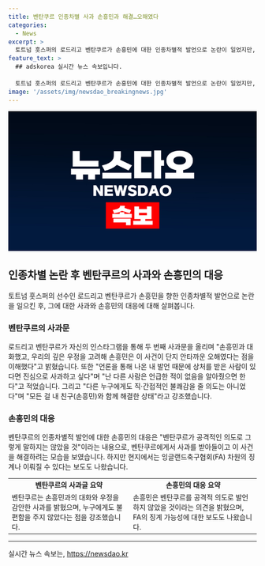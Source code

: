 ```yaml
---
title: 벤탄쿠르 인종차별 사과 손흥민과 해결…오해였다
categories:
  - News
excerpt: >
  토트넘 훗스퍼의 로드리고 벤탄쿠르가 손흥민에 대한 인종차별적 발언으로 논란이 일었지만, 이에 대해 두 번째 사과문을 올렸다. 벤탄쿠르는 손흥민과의 대화를 통해 사건을 오해했다고 밝히며, 상처를 받은 사람들에게 진심으로 사과하고 의도는 없었다고 전했다. 현재 FA로부터 징계 여부를 조사 중이며, 이에 대한 관심이 커지고 있다.
feature_text: >
  ## adskorea 실시간 뉴스 속보입니다.

  토트넘 훗스퍼의 로드리고 벤탄쿠르가 손흥민에 대한 인종차별적 발언으로 논란이 일었지만, 이에 대해 두 번째 사과문을 올렸다. 벤탄쿠르는 손흥민과의 대화를 통해 사건을 오해했다고 밝히며, 상처를 받은 사람들에게 진심으로 사과하고 의도는 없었다고 전했다. 현재 FA로부터 징계 여부를 조사 중이며, 이에 대한 관심이 커지고 있다.
image: '/assets/img/newsdao_breakingnews.jpg'
---
```


<p><img src="/assets/img/newsdao_breakingnews.jpg" alt="adskorea 속보" /></p>

<h2 data-ke-size="size26">인종차별 논란 후 벤탄쿠르의 사과와 손흥민의 대응</h2>

<p data-ke-size="size16">토트넘 훗스퍼의 선수인 로드리고 벤탄쿠르가 손흥민을 향한 인종차별적 발언으로 논란을 일으킨 후, 그에 대한 사과와 손흥민의 대응에 대해 살펴봅니다.</p>

<h3><b>벤탄쿠르의 사과문</b></h3>

<p data-ke-size="size16">로드리고 벤탄쿠르가 자신의 인스타그램을 통해 두 번째 사과문을 올리며 "손흥민과 대화했고, 우리의 깊은 우정을 고려해 손흥민은 이 사건이 단지 안타까운 오해였다는 점을 이해했다"고 밝혔습니다. 또한 "언론을 통해 나온 내 발언 때문에 상처를 받은 사람이 있다면 진심으로 사과하고 싶다"며 "난 다른 사람은 언급한 적이 없음을 알아줬으면 한다"고 적었습니다. 그리고 "다른 누구에게도 직·간접적인 불쾌감을 줄 의도는 아니었다"며 "모든 걸 내 친구(손흥민)와 함께 해결한 상태"라고 강조했습니다.</p>

<h3><b>손흥민의 대응</b></h3>

<p data-ke-size="size16">벤탄쿠르의 인종차별적 발언에 대한 손흥민의 대응은 "벤탄쿠르가 공격적인 의도로 그렇게 말하지는 않았을 것"이라는 내용으로, 벤탄쿠르에게서 사과를 받아들이고 이 사건을 해결하려는 모습을 보였습니다. 하지만 현지에서는 잉글랜드축구협회(FA) 차원의 징계나 이뤄질 수 있다는 보도도 나왔습니다.</p>

<table>
    <tr>
        <td style="text-align: center; height: 17px;"><b>벤탄쿠르의 사과글 요약</b></td>
        <td style="text-align: center; height: 17px;"><b>손흥민의 대응 요약</b></td>
    </tr>
    <tr>
        <td>벤탄쿠르는 손흥민과의 대화와 우정을 감안한 사과를 밝혔으며, 누구에게도 불편함을 주지 않았다는 점을 강조했습니다.</td>
        <td>손흥민은 벤탄쿠르를 공격적 의도로 발언하지 않았을 것이라는 의견을 밝혔으며, FA의 징계 가능성에 대한 보도도 나왔습니다.</td>
    </tr>
</table>

<p><hr></p>
실시간 뉴스 속보는, <a href="https://newsdao.kr" rel="dofollow">https://newsdao.kr</a>


